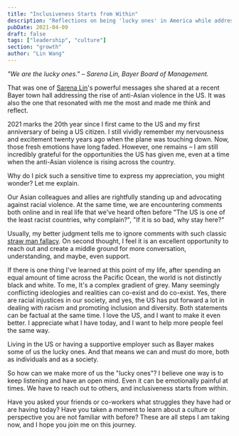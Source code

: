 ```yaml
---
title: "Inclusiveness Starts from Within"
description: "Reflections on being 'lucky ones' in America while addressing anti-Asian violence and building bridges"
pubDate: 2021-04-09
draft: false
tags: ["leadership", "culture"]
section: "growth"
author: "Lin Wang"
---
```


*"We are the lucky ones." – Sarena Lin, Bayer Board of Management.*

That was one of [Sarena Lin](https://www.linkedin.com/in/sarenalin/)'s powerful messages she shared at a recent Bayer town hall addressing the rise of anti-Asian violence in the US. It was also the one that resonated with me the most and made me think and reflect.

2021 marks the 20th year since I first came to the US and my first anniversary of being a US citizen. I still vividly remember my nervousness and excitement twenty years ago when the plane was touching down. Now, those fresh emotions have long faded. However, one remains – I am still incredibly grateful for the opportunities the US has given me, even at a time when the anti-Asian violence is rising across the country.

Why do I pick such a sensitive time to express my appreciation, you might wonder? Let me explain.

Our Asian colleagues and allies are rightfully standing up and advocating against racial violence. At the same time, we are encountering comments both online and in real life that we've heard often before "The US is one of the least racist countries, why complain?", "If it is so bad, why stay here?"

Usually, my better judgment tells me to ignore comments with such classic [straw man fallacy](https://en.wikipedia.org/wiki/Straw_man). On second thought, I feel it is an excellent opportunity to reach out and create a middle ground for more conversation, understanding, and maybe, even support.

If there is one thing I've learned at this point of my life, after spending an equal amount of time across the Pacific Ocean, the world is not distinctly black and white. To me, It's a complex gradient of grey. Many seemingly conflicting ideologies and realities can co-exist and do co-exist. Yes, there are racial injustices in our society, and yes, the US has put forward a lot in dealing with racism and promoting inclusion and diversity. Both statements can be factual at the same time. I love the US, and I want to make it even better. I appreciate what I have today, and I want to help more people feel the same way.

Living in the US or having a supportive employer such as Bayer makes some of us the lucky ones. And that means we can and must do more, both as individuals and as a society.

So how can we make more of us the "lucky ones"? I believe one way is to keep listening and have an open mind. Even it can be emotionally painful at times. We have to reach out to others, and inclusiveness starts from within.

Have you asked your friends or co-workers what struggles they have had or are having today? Have you taken a moment to learn about a culture or perspective you are not familiar with before? These are all steps I am taking now, and I hope you join me on this journey.